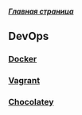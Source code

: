 ##### [Главная страница](../index.md)
## DevOps
### [Docker](./Docker.md)
### [Vagrant](./vagrant.md)
### [Chocolatey](./chocolatey.md)
